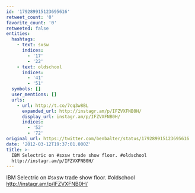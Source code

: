 ```yaml
---
id: '179289915123695616'
retweet_count: '0'
favorite_count: '0'
retweeted: false
entities:
  hashtags:
    - text: sxsw
      indices:
        - '17'
        - '22'
    - text: oldschool
      indices:
        - '41'
        - '51'
  symbols: []
  user_mentions: []
  urls:
    - url: http://t.co/7cq3w8BL
      expanded_url: http://instagr.am/p/IFZVXFNB0H/
      display_url: instagr.am/p/IFZVXFNB0H/
      indices:
        - '52'
        - '72'
original_url: https://twitter.com/benbalter/status/179289915123695616
date: '2012-03-12T19:37:01.000Z'
title: >-
  IBM Selectric on #sxsw trade show floor. #oldschool
  http://instagr.am/p/IFZVXFNB0H/
---
```


IBM Selectric on #sxsw trade show floor. #oldschool http://instagr.am/p/IFZVXFNB0H/